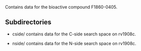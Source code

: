 Contains data for the bioactive compound F1860-0405.

## Subdirectories

- cside/ contains data for the C-side search space on rv1908c.

- nside/ contains data for the N-side search space on rv1908c.

